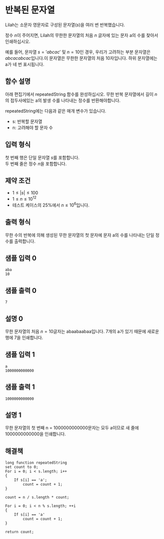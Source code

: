 # 반복된 문자열

Lilah는 소문자 영문자로 구성된 문자열($s$)을 여러 번 반복했습니다.

정수 $n$이 주어지면, Lilah의 무한한 문자열의 처음 $n$ 글자에 있는 문자 a의 수를 찾아서 인쇄하십시오.

예를 들어, 문자열 $s = 'abcac'$ 및 $n = 10$인 경우, 우리가 고려하는 부분 문자열은 $abcacabcac$입니다.이 문자열은 무한한 문자열의 처음 $10$자입니다. 하위 문자열에는 a가 네 번 표시됩니다.

## 함수 설명

아래 편집기에서 repeatedString 함수를 완성하십시오. 무한 반복 문자열에서 길이 $n$의 접두사에있는 a의 발생 수를 나타내는 정수를 반환해야합니다.

repeatedString에는 다음과 같은 매개 변수가 있습니다.

- s: 반복할 문자열
- n: 고려해야 할 문자 수

## 입력 형식

첫 번째 행은 단일 문자열 $s$를 포함합니다.\
두 번째 줄은 정수 $n$을 포함합니다.

## 제약 조건

- $1 \leq |s| \leq 100$
- $1 \leq n \leq 10^12$
- 테스트 케이스의 $25\%$에서 $n \leq 10^6$입니다.

## 출력 형식

무한 수의 반복에 의해 생성된 무한 문자열의 첫 문자에 문자 a의 수를 나타내는 단일 정수를 출력합니다.

## 샘플 입력 0

```text
aba
10
```

## 샘플 출력 0

```text
7
```

## 설명 0

무한 문자열의 처음 $n = 10$글자는 abaabaabaa입니다. $7$개의 a가 있기 때문에 새로운 행에 $7$을 인쇄합니다.

## 샘플 입력 1

```text
a
1000000000000
```

## 샘플 출력 1

```text
1000000000000
```

## 설명 1

무한 문자열의 첫 번째 n = 1000000000000문자는 모두 a이므로 새 줄에 1000000000000을 인쇄합니다.

## 해결책

```pseudo
long function repeatedString
set count to 0;
For i = 0; i < s.length; i++
{
    If s[i] == 'a';
        count = count + 1;
}

count = n / s.length * count;

For i = 0; i < n % s.length; ++i
{
    If s[i] == 'a'
        count = count + 1;
}

return count;
```